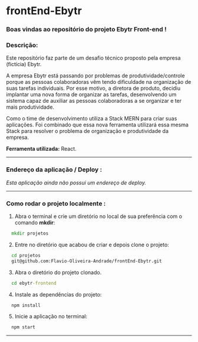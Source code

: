 # frontEnd-Ebytr
### Boas vindas ao repositório do projeto Ebytr Front-end !

### Descrição:

Este repositório faz parte de um desafio técnico proposto pela empresa (fictícia) Ebytr.

A empresa Ebytr está passando por problemas de produtividade/controle porque as pessoas colaboradoras vêm tendo dificuldade na organização de suas tarefas individuais. Por esse motivo, a diretora de produto, decidiu implantar uma nova forma de organizar as tarefas, desenvolvendo um sistema capaz de auxiliar as pessoas colaboradoras a se organizar e ter mais produtividade.

Como o time de desenvolvimento utiliza a Stack MERN para criar suas aplicações. Foi combinado que essa nova ferramenta utilizará essa mesma Stack para resolver o problema de organização e produtividade da empresa.

**Ferramenta utilizada:** React.

---

### Endereço da aplicação / Deploy :

*Esta aplicação ainda não possui um endereço de deploy.*

---

### Como rodar o projeto localmente :

1. Abra o terminal e crie um diretório no local de sua preferência com o comando **mkdir**:
```cmd
  mkdir projetos
```

2. Entre no diretório que acabou de criar e depois clone o projeto:
```cmd
  cd projetos
  git@github.com:Flavio-Oliveira-Andrade/frontEnd-Ebytr.git
```

3. Abra o diretório do projeto clonado.
```cmd
  cd ebytr-frontend
```

4. Instale as dependências do projeto:
```cmd
  npm install
```

5. Inicie a aplicação no terminal:
```cmd
  npm start
```

---

